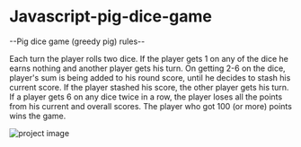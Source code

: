 # Javascript-pig-dice-game

--Pig dice game (greedy pig) rules--

Each turn the player rolls two dice. If the player gets 1 on any of the dice he earns nothing and another player gets his turn. On getting 2-6 on the dice, player's sum is being added to his round score, until he decides to stash his current score. If the player stashed his score, the other player gets his turn.  If a player gets 6 on any dice twice in a row, the player loses all the points from his current and overall scores. The player who got 100 (or more) points wins the game.

![project image](https://www.google.com/imgres?imgurl=https%3A%2F%2Fraw.githubusercontent.com%2Fakashdikkaram%2FPig-Dice-Game%2Fmaster%2Fscreenshot.png&imgrefurl=https%3A%2F%2Fgithub.com%2Fakashdikkaram%2FPig-Dice-Game&tbnid=kJ7ivntDvSW1RM&vet=12ahUKEwiaz6-Cwo7qAhW65OAKHds6AOQQMygCegUIARCwAQ..i&docid=Yy6hBaFIYJQC9M&w=3823&h=1818&q=pig%20dice%20game%20javascript&client=opera&ved=2ahUKEwiaz6-Cwo7qAhW65OAKHds6AOQQMygCegUIARCwAQ)
